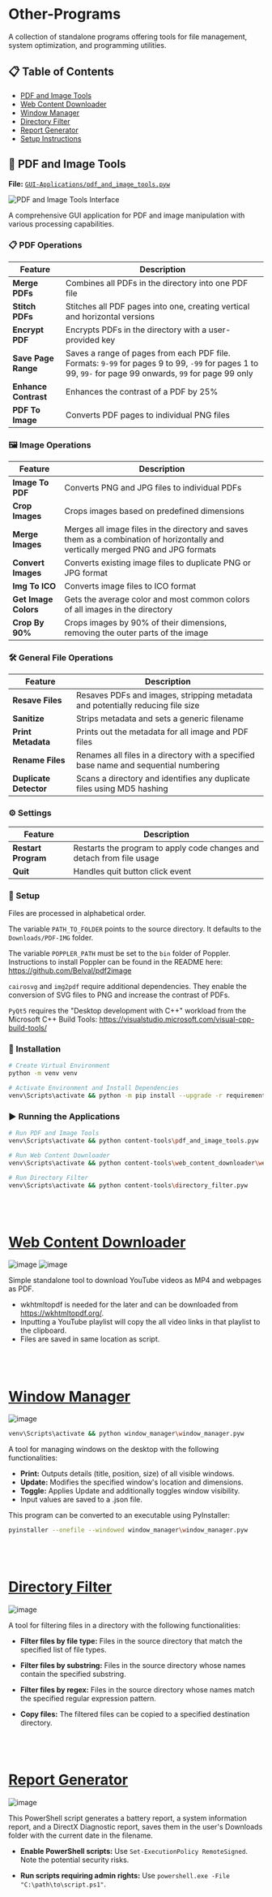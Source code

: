 # Other-Programs

A collection of standalone programs offering tools for file management, system optimization, and programming utilities.

## 📋 Table of Contents

- [PDF and Image Tools](#pdf-and-image-tools)
- [Web Content Downloader](#web-content-downloader)
- [Window Manager](#window-manager)
- [Directory Filter](#directory-filter)
- [Report Generator](#report-generator)
- [Setup Instructions](#setup-instructions)

## 📄 PDF and Image Tools

**File:** [`GUI-Applications/pdf_and_image_tools.pyw`](GUI-Applications/pdf_and_image_tools.pyw)

![PDF and Image Tools Interface](https://github.com/jack-200/other-programs/assets/86848773/71a45eee-b12a-418b-ab6f-77007146ba91)

A comprehensive GUI application for PDF and image manipulation with various processing capabilities.

### 📋 PDF Operations

| Feature              | Description                                                                                                                                             |
| -------------------- | ------------------------------------------------------------------------------------------------------------------------------------------------------- |
| **Merge PDFs**       | Combines all PDFs in the directory into one PDF file                                                                                                    |
| **Stitch PDFs**      | Stitches all PDF pages into one, creating vertical and horizontal versions                                                                              |
| **Encrypt PDF**      | Encrypts PDFs in the directory with a user-provided key                                                                                                 |
| **Save Page Range**  | Saves a range of pages from each PDF file. Formats: `9-99` for pages 9 to 99, `-99` for pages 1 to 99, `99-` for page 99 onwards, `99` for page 99 only |
| **Enhance Contrast** | Enhances the contrast of a PDF by 25%                                                                                                                   |
| **PDF To Image**     | Converts PDF pages to individual PNG files                                                                                                              |

### 🖼️ Image Operations

| Feature              | Description                                                                                                                       |
| -------------------- | --------------------------------------------------------------------------------------------------------------------------------- |
| **Image To PDF**     | Converts PNG and JPG files to individual PDFs                                                                                     |
| **Crop Images**      | Crops images based on predefined dimensions                                                                                       |
| **Merge Images**     | Merges all image files in the directory and saves them as a combination of horizontally and vertically merged PNG and JPG formats |
| **Convert Images**   | Converts existing image files to duplicate PNG or JPG format                                                                      |
| **Img To ICO**       | Converts image files to ICO format                                                                                                |
| **Get Image Colors** | Gets the average color and most common colors of all images in the directory                                                      |
| **Crop By 90%**      | Crops images by 90% of their dimensions, removing the outer parts of the image                                                    |

### 🛠️ General File Operations

| Feature                | Description                                                                          |
| ---------------------- | ------------------------------------------------------------------------------------ |
| **Resave Files**       | Resaves PDFs and images, stripping metadata and potentially reducing file size       |
| **Sanitize**           | Strips metadata and sets a generic filename                                          |
| **Print Metadata**     | Prints out the metadata for all image and PDF files                                  |
| **Rename Files**       | Renames all files in a directory with a specified base name and sequential numbering |
| **Duplicate Detector** | Scans a directory and identifies any duplicate files using MD5 hashing               |

### ⚙️ Settings

| Feature             | Description                                                           |
| ------------------- | --------------------------------------------------------------------- |
| **Restart Program** | Restarts the program to apply code changes and detach from file usage |
| **Quit**            | Handles quit button click event                                       |

### 🔧 Setup

Files are processed in alphabetical order.

The variable `PATH_TO_FOLDER` points to the source directory. It defaults to the `Downloads/PDF-IMG` folder.

The variable `POPPLER_PATH` must be set to the `bin` folder of Poppler. Instructions to install Poppler can be found in the README here: https://github.com/Belval/pdf2image

`cairosvg` and `img2pdf` require additional dependencies. They enable the conversion of SVG files to PNG and increase the contrast of PDFs.

`PyQt5` requires the "Desktop development with C++" workload from the Microsoft C++ Build Tools: https://visualstudio.microsoft.com/visual-cpp-build-tools/

### 💾 Installation

```bash
# Create Virtual Environment
python -m venv venv

# Activate Environment and Install Dependencies
venv\Scripts\activate && python -m pip install --upgrade -r requirements.txt
```

### ▶️ Running the Applications

```bash
# Run PDF and Image Tools
venv\Scripts\activate && python content-tools\pdf_and_image_tools.pyw

# Run Web Content Downloader
venv\Scripts\activate && python content-tools\web_content_downloader\web_content_downloader.py

# Run Directory Filter
venv\Scripts\activate && python content-tools\directory_filter.pyw
```

<br><br>

# [Web Content Downloader](GUI-Applications/web_content_downloader/web_content_downloader.py)

![image](https://github.com/jack-200/other-programs/assets/86848773/f61602b8-f7b5-4e7f-a7c1-36cd3c115d47)
![image](https://github.com/jack-200/Other-Programs/assets/86848773/3933d1f2-21cb-4f3e-92cc-15de7be5c46b)

Simple standalone tool to download YouTube videos as MP4 and webpages as PDF.

- wkhtmltopdf is needed for the later and can be downloaded from https://wkhtmltopdf.org/.
- Inputting a YouTube playlist will copy the all video links in that playlist to the clipboard.
- Files are saved in same location as script.

<br><br>

# [Window Manager](window_manager\window_manager.pyw)

![image](https://github.com/jack-200/other-programs/assets/86848773/fdedc72a-0016-46e0-8cb8-ab6aac16fd14)

```bash
venv\Scripts\activate && python window_manager\window_manager.pyw
```

A tool for managing windows on the desktop with the following functionalities:

- **Print:** Outputs details (title, position, size) of all visible windows.
- **Update:** Modifies the specified window's location and dimensions.
- **Toggle:** Applies Update and additionally toggles window visibility.
- Input values are saved to a .json file.

This program can be converted to an executable using PyInstaller:

```bash
pyinstaller --onefile --windowed window_manager\window_manager.pyw
```

<br><br>

# [Directory Filter](GUI-Applications/directory_filter.pyw)

![image](https://github.com/jack-200/other-programs/assets/86848773/4d4429af-28c5-4db4-a068-150aab34edf2)

A tool for filtering files in a directory with the following functionalities:

- **Filter files by file type:** Files in the source directory that match the specified list of file types.

- **Filter files by substring:** Files in the source directory whose names contain the specified substring.

- **Filter files by regex:** Files in the source directory whose names match the specified regular expression pattern.

- **Copy files:** The filtered files can be copied to a specified destination directory.

<br><br>

# [Report Generator](shell-scripts/ReportGenerator.ps1)

![image](https://github.com/jack-200/other-programs/assets/86848773/43e68edb-0c8f-4773-a053-147f9e04e3c2)

This PowerShell script generates a battery report, a system information report, and a DirectX Diagnostic report, saves
them in the user's Downloads folder with the current date in the filename.

- **Enable PowerShell scripts:** Use `Set-ExecutionPolicy RemoteSigned`. Note the potential security risks.

- **Run scripts requiring admin rights:** Use `powershell.exe -File "C:\path\to\script.ps1"`.
